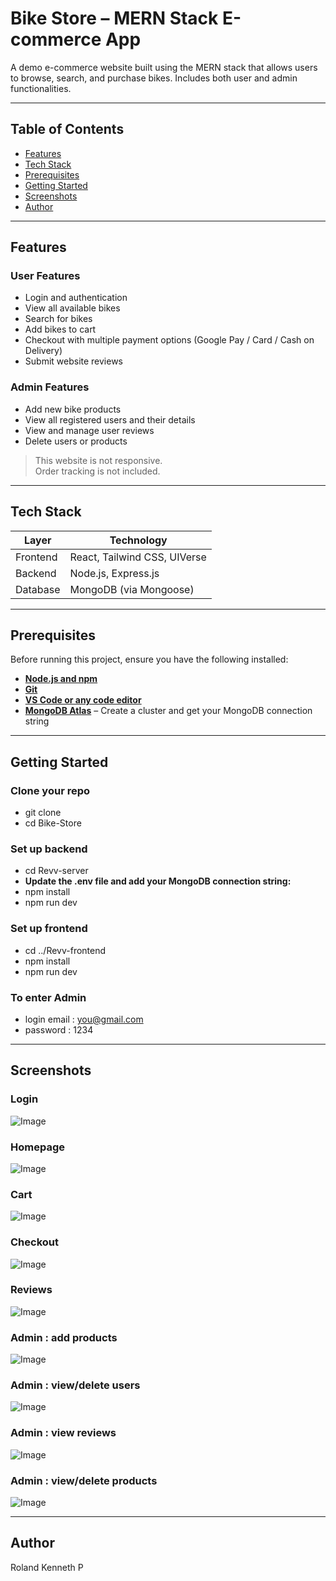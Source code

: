 # Bike Store – MERN Stack E-commerce App

A demo e-commerce website built using the MERN stack that allows users to browse, search, and purchase bikes. Includes both user and admin functionalities.

---

## Table of Contents

- [Features](#features)
- [Tech Stack](#tech-stack)
- [Prerequisites](#prerequisites)
- [Getting Started](#getting-started)
- [Screenshots](#screenshots)
- [Author](#author)

---

## Features

### User Features
- Login and authentication
- View all available bikes
- Search for bikes
- Add bikes to cart
- Checkout with multiple payment options (Google Pay / Card / Cash on Delivery)
- Submit website reviews

### Admin Features
- Add new bike products
- View all registered users and their details
- View and manage user reviews
- Delete users or products

> This website is not responsive.  
> Order tracking is not included.

---

## Tech Stack

| Layer     | Technology                    |
|-----------|-------------------------------|
| Frontend  | React, Tailwind CSS, UIVerse  |
| Backend   | Node.js, Express.js           |
| Database  | MongoDB (via Mongoose)        |

---

## Prerequisites

Before running this project, ensure you have the following installed:

- **[Node.js and npm](https://nodejs.org/)**
- **[Git](https://git-scm.com/)**
- **[VS Code or any code editor](https://code.visualstudio.com/)**
- **[MongoDB Atlas](https://www.mongodb.com/cloud/atlas)** – Create a cluster and get your MongoDB connection string

---


## Getting Started

### Clone your repo
- git clone <your-repo-url>
- cd Bike-Store

### Set up backend
- cd Revv-server
- **Update the .env file and add your MongoDB connection string:** 
- npm install
- npm run dev

### Set up frontend
- cd ../Revv-frontend
- npm install
- npm run dev

### To enter Admin 
- login email : you@gmail.com
- password : 1234


---

## Screenshots

### Login
![Image](https://github.com/user-attachments/assets/71ded843-98df-43a8-b98d-c7a5fdb26b95)

### Homepage
![Image](https://github.com/user-attachments/assets/c577b9c0-9524-4ed5-9ea9-25ed95968060)

### Cart 
![Image](https://github.com/user-attachments/assets/821a5e04-97a5-4ca6-8307-904694e0ec02)

### Checkout
![Image](https://github.com/user-attachments/assets/227dfed5-0cc1-4a90-9b2f-962fc52f5214)

### Reviews
![Image](https://github.com/user-attachments/assets/64c34b61-543a-4e30-93dd-d7c61407c750)

### Admin : add products
![Image](https://github.com/user-attachments/assets/108f9073-1ca2-4886-b3cc-a82d63bf2fd3)

### Admin : view/delete users
![Image](https://github.com/user-attachments/assets/b626e618-abe6-44ce-af1a-f1e43bd03e80)

### Admin : view reviews
![Image](https://github.com/user-attachments/assets/618ed53f-2edb-4511-90db-8da61cf7cb65)

### Admin : view/delete products
![Image](https://github.com/user-attachments/assets/fffada52-9683-4ae4-b6bd-c8f201e841df)

---

## Author
Roland Kenneth P



